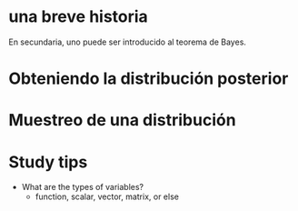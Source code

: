 # una breve historia

En secundaria, uno puede ser introducido al teorema de Bayes. 
# Obteniendo la distribución posterior


# Muestreo de una distribución
# Study tips

- What are the types of variables?
    - function, scalar, vector, matrix, or else
